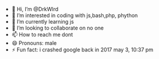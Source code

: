 - 👋 Hi, I’m @DrkWlrd
- 👀 I’m interested in coding with js,bash,php, phython
- 🌱 I’m currently learning js
- 💞️ I’m looking to collaborate on no one
- 📫 How to reach me dont
- 😄 Pronouns: male
- ⚡ Fun fact: i crashed google back in 2017 may 3, 10:37 pm

<!---
DrkWlrd/DrkWlrd is a ✨ special ✨ repository because its `README.md` (this file) appears on your GitHub profile.
You can click the Preview link to take a look at your changes.
--->
